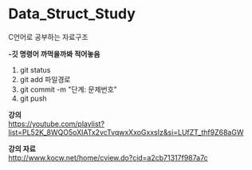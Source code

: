 # Data_Struct_Study
C언어로 공부하는 자료구조

<b>-깃 명령어 까먹을까봐 적어놓음</b>
1. git status
2. git add 파일경로
3. git commit -m "단계: 문제번호"
4. git push

<b>강의</b>  
https://youtube.com/playlist?list=PL52K_8WQO5oXIATx2vcTvqwxXxoGxxsIz&si=LUfZT_thf9Z68aGW

<b>강의 자료</b>  
http://www.kocw.net/home/cview.do?cid=a2cb71317f987a7c
